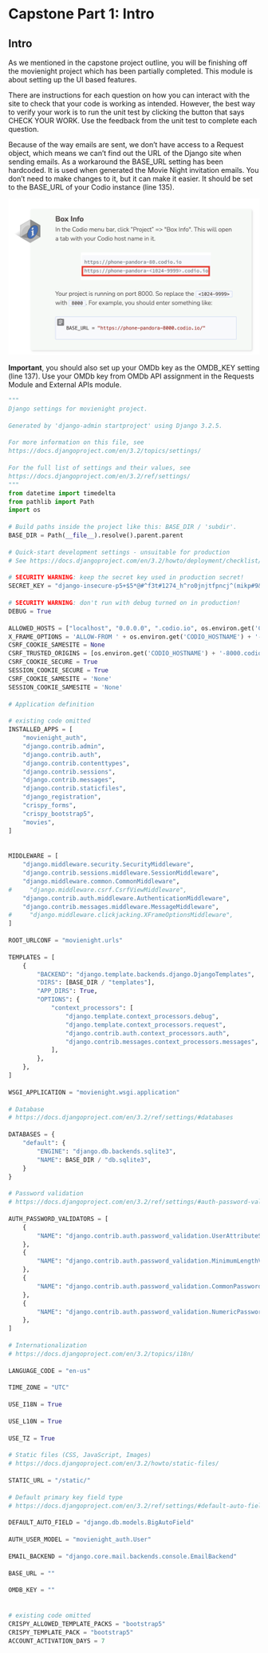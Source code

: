 # Capstone Part 1: Intro

## Intro
As we mentioned in the capstone project outline, you will be finishing off the movienight project which has been partially completed. This module is about setting up the UI based features.

There are instructions for each question on how you can interact with the site to check that your code is working as intended. However, the best way to verify your work is to run the unit test by clicking the button that says CHECK YOUR WORK. Use the feedback from the unit test to complete each question.

Because of the way emails are sent, we don’t have access to a Request object, which means we can’t find out the URL of the Django site when sending emails. As a workaround the BASE_URL setting has been hardcoded. It is used when generated the Movie Night invitation emails. You don’t need to make changes to it, but it can make it easier. It should be set to the BASE_URL of your Codio instance (line 135).

![box info](capstone-part-1-intro-img_box-info.png)

**Important**, you should also set up your OMDb key as the OMDB_KEY setting (line 137). Use your OMDb key from OMDb API assignment in the Requests Module and External APIs module.


```py
"""
Django settings for movienight project.

Generated by 'django-admin startproject' using Django 3.2.5.

For more information on this file, see
https://docs.djangoproject.com/en/3.2/topics/settings/

For the full list of settings and their values, see
https://docs.djangoproject.com/en/3.2/ref/settings/
"""
from datetime import timedelta
from pathlib import Path
import os

# Build paths inside the project like this: BASE_DIR / 'subdir'.
BASE_DIR = Path(__file__).resolve().parent.parent

# Quick-start development settings - unsuitable for production
# See https://docs.djangoproject.com/en/3.2/howto/deployment/checklist/

# SECURITY WARNING: keep the secret key used in production secret!
SECRET_KEY = "django-insecure-p5+$5*@#^f3t#1274_h^ro0jnjtfpncj^(mikp#9&eh^u^v4lw"

# SECURITY WARNING: don't run with debug turned on in production!
DEBUG = True

ALLOWED_HOSTS = ["localhost", "0.0.0.0", ".codio.io", os.environ.get('CODIO_HOSTNAME') + '-8000.codio.io']
X_FRAME_OPTIONS = 'ALLOW-FROM ' + os.environ.get('CODIO_HOSTNAME') + '-8000.codio.io'
CSRF_COOKIE_SAMESITE = None
CSRF_TRUSTED_ORIGINS = [os.environ.get('CODIO_HOSTNAME') + '-8000.codio.io']
CSRF_COOKIE_SECURE = True
SESSION_COOKIE_SECURE = True
CSRF_COOKIE_SAMESITE = 'None'
SESSION_COOKIE_SAMESITE = 'None'

# Application definition

# existing code omitted
INSTALLED_APPS = [
    "movienight_auth",
    "django.contrib.admin",
    "django.contrib.auth",
    "django.contrib.contenttypes",
    "django.contrib.sessions",
    "django.contrib.messages",
    "django.contrib.staticfiles",
    "django_registration",
    "crispy_forms",
    "crispy_bootstrap5",
    "movies",
]


MIDDLEWARE = [
    "django.middleware.security.SecurityMiddleware",
    "django.contrib.sessions.middleware.SessionMiddleware",
    "django.middleware.common.CommonMiddleware",
#     "django.middleware.csrf.CsrfViewMiddleware",
    "django.contrib.auth.middleware.AuthenticationMiddleware",
    "django.contrib.messages.middleware.MessageMiddleware",
#     "django.middleware.clickjacking.XFrameOptionsMiddleware",
]

ROOT_URLCONF = "movienight.urls"

TEMPLATES = [
    {
        "BACKEND": "django.template.backends.django.DjangoTemplates",
        "DIRS": [BASE_DIR / "templates"],
        "APP_DIRS": True,
        "OPTIONS": {
            "context_processors": [
                "django.template.context_processors.debug",
                "django.template.context_processors.request",
                "django.contrib.auth.context_processors.auth",
                "django.contrib.messages.context_processors.messages",
            ],
        },
    },
]

WSGI_APPLICATION = "movienight.wsgi.application"

# Database
# https://docs.djangoproject.com/en/3.2/ref/settings/#databases

DATABASES = {
    "default": {
        "ENGINE": "django.db.backends.sqlite3",
        "NAME": BASE_DIR / "db.sqlite3",
    }
}

# Password validation
# https://docs.djangoproject.com/en/3.2/ref/settings/#auth-password-validators

AUTH_PASSWORD_VALIDATORS = [
    {
        "NAME": "django.contrib.auth.password_validation.UserAttributeSimilarityValidator",
    },
    {
        "NAME": "django.contrib.auth.password_validation.MinimumLengthValidator",
    },
    {
        "NAME": "django.contrib.auth.password_validation.CommonPasswordValidator",
    },
    {
        "NAME": "django.contrib.auth.password_validation.NumericPasswordValidator",
    },
]

# Internationalization
# https://docs.djangoproject.com/en/3.2/topics/i18n/

LANGUAGE_CODE = "en-us"

TIME_ZONE = "UTC"

USE_I18N = True

USE_L10N = True

USE_TZ = True

# Static files (CSS, JavaScript, Images)
# https://docs.djangoproject.com/en/3.2/howto/static-files/

STATIC_URL = "/static/"

# Default primary key field type
# https://docs.djangoproject.com/en/3.2/ref/settings/#default-auto-field

DEFAULT_AUTO_FIELD = "django.db.models.BigAutoField"

AUTH_USER_MODEL = "movienight_auth.User"

EMAIL_BACKEND = "django.core.mail.backends.console.EmailBackend"

BASE_URL = ""

OMDB_KEY = ""


# existing code omitted
CRISPY_ALLOWED_TEMPLATE_PACKS = "bootstrap5"
CRISPY_TEMPLATE_PACK = "bootstrap5"
ACCOUNT_ACTIVATION_DAYS = 7
```
